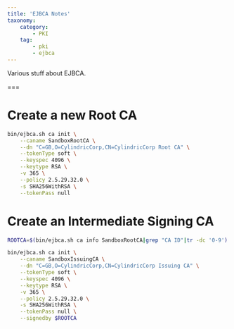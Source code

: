 ```yaml
---
title: 'EJBCA Notes'
taxonomy:
    category:
        - PKI
    tag:
        - pki
        - ejbca
---
```


Various stuff about EJBCA.

===


# Create a new Root CA

```sh
bin/ejbca.sh ca init \
    --caname SandboxRootCA \
    --dn "C=GB,O=CylindricCorp,CN=CylindricCorp Root CA" \
    --tokenType soft \
    --keyspec 4096 \
    --keytype RSA \
    -v 365 \
    --policy 2.5.29.32.0 \
    -s SHA256WithRSA \
    --tokenPass null
```

# Create an Intermediate Signing CA

```sh
ROOTCA=$(bin/ejbca.sh ca info SandboxRootCA|grep "CA ID"|tr -dc '0-9')

bin/ejbca.sh ca init \
    --caname SandboxIssuingCA \
    --dn "C=GB,O=CylindricCorp,CN=CylindricCorp Issuing CA" \
    --tokenType soft \
    --keyspec 4096 \
    --keytype RSA \
    -v 365 \
    --policy 2.5.29.32.0 \
    -s SHA256WithRSA \
    --tokenPass null \
    --signedby $ROOTCA
```